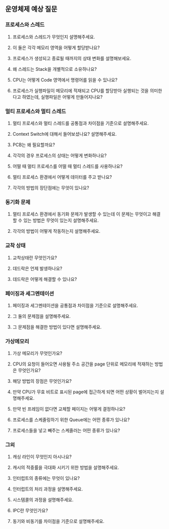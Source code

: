 ## 운영체제 예상 질문

### 프로세스와 스레드

1. 프로세스와 스레드가 무엇인지 설명해주세요.

2. 이 둘은 각각 메모리 영역을 어떻게 할당받나요?

3. 프로세스가 생성되고 종료될 때까지의 상태 변화를 설명해보세요.

4. 왜 스레드는 Stack을 개별적으로 소유하나요?

5. CPU는 어떻게 Code 영역에서 명령어를 읽을 수 있나요?

6. 프로세스가 실행파일이 메모리에 적재되고 CPU를 할당받아 실행되는 것을 의미한다고 하였는데, 실행파일은 어떻게 만들어지나요?

### 멀티 프로세스와 멀티 스레드

1. 멀티 프로세스와 멀티 스레드를 공통점과 차이점을 기준으로 설명해주세요.

2. Context Switch에 대해서 들어보셨나요? 설명해주세요.

3. PCB는 왜 필요할까요?

4. 각각의 경우 프로세스의 상태는 어떻게 변화하나요?

5. 어떨 때 멀티 프로세스를 어떨 때 멀티 스레드를 사용하나요?

6. 멀티 프로세스 환경에서 어떻게 데이터를 주고 받나요?

7. 각각의 방법의 장단점에는 무엇이 있나요?

### 동기화 문제

1. 멀티 프로세스 환경에서 동기화 문제가 발생할 수 있는데 이 문제는 무엇이고 해결할 수 있는 방법은 무엇이 있는지 설명해주세요.

2. 각각의 방법이 어떻게 작동하는지 설명해주세요.

### 교착 상태

1. 교착상태란 무엇인가요?

2. 데드락은 언제 발생하나요?

3. 데드락은 어떻게 해결할 수 있나요?

### 페이징과 세그멘테이션

1. 페이징과 세그멘테이션을 공통점과 차이점을 기준으로 설명해주세요.

2. 그 둘의 문제점을 설명해주세요.

3. 그 문제점을 해결한 방법이 있다면 설명해주세요.

### 가상메모리

1. 가상 메모리가 무엇인가요?

2. CPU의 요청이 들어오면 사용될 주소 공간을 page 단위로 메모리에 적재하는 방법은 무엇인가요?

3. 해당 방법의 장점은 무엇인가요?

4. 만약 CPU가 무효 비트로 표시된 page에 접근하게 되면 어떤 상황이 벌어지는지 설명해주세요.

5. 만약 빈 프레임이 없다면 교체할 페이지는 어떻게 결정하나요?

6. 프로세스를 스케줄링하기 위한 Queue에는 어떤 종류가 있나요?

7. 프로세스들을 넣고 빼주는 스케줄러는 어떤 종류가 있나요?

### 그외

1. 캐싱 라인이 무엇인지 아시나요?

2. 캐시의 적중률을 극대화 시키기 위한 방법을 설명해주세요.

3. 인터럽트의 종류에는 무엇이 있나요?

4. 인터럽트의 처리 과정을 설명해주세요.

5. 시스템콜의 과정을 설명해주세요.

6. IPC란 무엇인가요?

7. 동기와 비동기를 차이점을 기준으로 설명해주세요.
